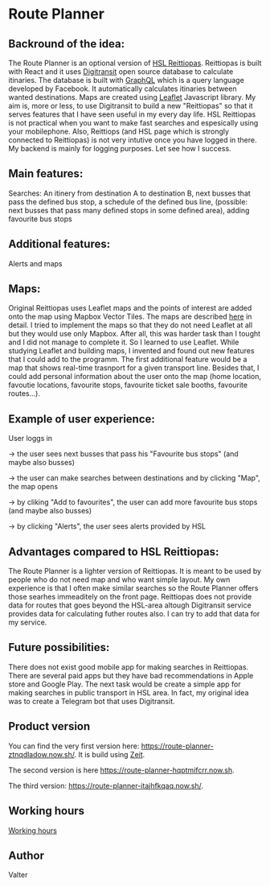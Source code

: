 # Route Planner

## Backround of the idea: 

The Route Planner is an optional version of [HSL Reittiopas](https://www.reittiopas.fi/). Reittiopas is built with React and it uses [Digitransit](https://digitransit.fi/en/developers/apis/) open source database to calculate itinaries. The database is built with [GraphQL](http://graphql.org/) which is a query language developed by Facebook. It automatically calculates itinaries between wanted destinations. Maps are created using [Leaflet](http://leafletjs.com/) Javascript library. My aim is, more or less, to use Digitransit to build a new "Reittiopas" so that it serves features that I have seen useful in my every day life. HSL Reittiopas is not practical when you want to make fast searches and espesically using your mobilephone. Also, Reittiops (and HSL page which is strongly connected to Reittiopas) is not very intutive once you have logged in there. My backend is mainly for logging purposes. Let see how I success.

## Main features: 

Searches: An itinery from destination A to destination B, next busses that pass the defined bus stop, a schedule of the defined bus line, (possible: next busses that pass many defined stops in some defined area), adding favourite bus stops

## Additional features: 

Alerts and maps

## Maps:

Original Reittiopas uses Leaflet maps and the points of interest are added onto the map using Mapbox Vector Tiles. The maps are described [here](https://digitransit.fi/en/developers/apis/3-map-api/) in detail. I tried to implement the maps so that they do not need Leaflet at all but they would use only Mapbox. After all, this was harder task than I tought and I did not manage to complete it. So I learned to use Leaflet. While studying Leaflet and building maps, I invented and found out new features that I could add to the programm. The first additional feature would be a map that shows real-time trasnport for a given transport line. Besides that, I could add personal information about the user onto the map (home location, favoutie locations, favourite stops, favourite ticket sale booths, favourite routes...).

## Example of user experience: 

User loggs in
 
-> the user sees next busses that pass his "Favourite bus stops" (and maybe also busses)

-> the user can make searches between destinations and by clicking "Map", the map opens

-> by cliking "Add to favourites", the user can add more favourite bus stops (and maybe also busses)

-> by clicking "Alerts", the user sees alerts provided by HSL

## Advantages compared to HSL Reittiopas:

The Route Planner is a lighter version of Reittiopas. It is meant to be used by people who do not need map and who want simple layout. My own experience is that I often make similar searches so the Route Planner offers those searhes immeaditely on the front page. Reittiopas does not provide data for routes that goes beyond the HSL-area altough Digitransit service provides data for calculating futher routes also. I can try to add that data for my service.

## Future possibilities:

 There does not exist good mobile app for making searches in Reittiopas. There are several paid apps but they have bad recommendations in Apple store and Google Play. The next task would be create a simple app for making searches in public transport in HSL area. In fact, my original idea was to create a Telegram bot that uses Digitransit.

## Product version

You can find the very first version here: https://route-planner-ztnqdladow.now.sh/. It is build using [Zeit](https://zeit.co/).

The second version is here https://route-planner-hqptmifcrr.now.sh.

The third version: https://route-planner-itajhfkqaq.now.sh/.

## Working hours

[Working hours](Workinghours.md)

## Author

Valter